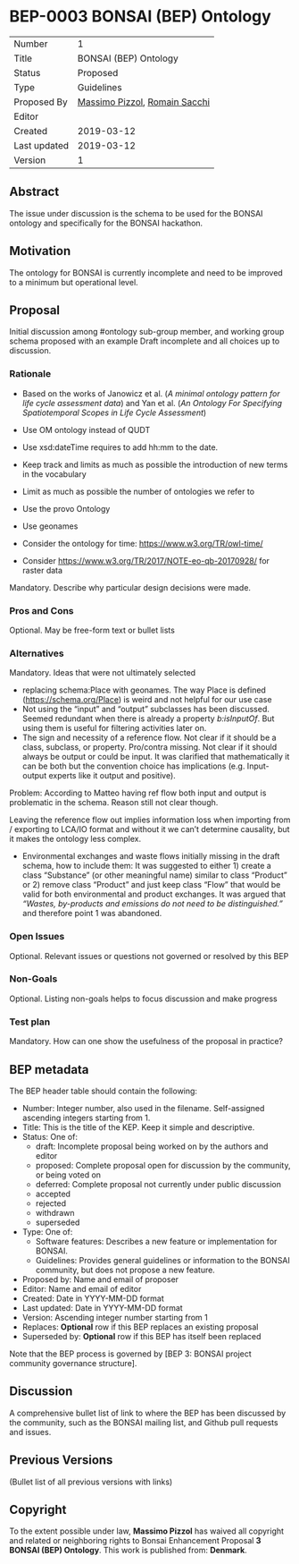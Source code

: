 # BEP-0003 BONSAI (BEP) Ontology

| | |
| - | - |
| Number | 1 |
| Title | BONSAI (BEP) Ontology |
| Status | Proposed |
| Type | Guidelines |
| Proposed By | [Massimo Pizzol](massimo@plan.aau.dk), [Romain Sacchi](r_s@me.com) |
| Editor | |
| Created | 2019-03-12 |
| Last updated | 2019-03-12 |
| Version | 1 |

## Abstract

The issue under discussion is the schema to be used for the BONSAI ontology and specifically for the BONSAI hackathon. 


## Motivation

The ontology for BONSAI is currently incomplete and need to be improved to a minimum but operational level. 

## Proposal

Initial discussion among  #ontology sub-group member, and working group schema proposed with an example 
Draft incomplete and all choices up to discussion.


### Rationale

- Based on the works of Janowicz et al. (_A minimal ontology pattern for life cycle assessment data_) and Yan et al. (_An Ontology For Specifying Spatiotemporal Scopes in Life Cycle Assessment_)






- Use OM ontology instead of QUDT
- Use xsd:dateTime requires to add hh:mm to the date.
- Keep track and limits as much as possible the introduction of new terms in the vocabulary
- Limit as much as possible the number of ontologies we refer to
- Use the provo Ontology
- Use geonames
- Consider the ontology for time: https://www.w3.org/TR/owl-time/
- Consider https://www.w3.org/TR/2017/NOTE-eo-qb-20170928/ for raster data

Mandatory. Describe why particular design decisions were made.

### Pros and Cons

Optional. May be free-form text or bullet lists

### Alternatives

Mandatory. Ideas that were not ultimately selected

- replacing schema:Place with geonames. The way Place is defined (https://schema.org/Place) is weird and not helpful for our use case
- Not using the “input” and “output” subclasses has been discussed. Seemed redundant when there is already a property _b:isInputOf_. But using them is useful for filtering activities later on. 
-  The sign and necessity of a reference flow.
Not clear if it should be a class, subclass, or property. Pro/contra missing.
Not clear if it should always be output or could be input. It was clarified that mathematically it can be both but the convention choice has implications (e.g. Input-output experts like it output and positive). 

Problem: According to Matteo having ref flow both input and output is problematic in the schema. Reason still not clear though.

Leaving the reference flow out implies information loss when importing from / exporting to LCA/IO format and without it we can’t determine causality, but it makes the ontology less complex.

- Environmental exchanges and waste flows initially missing in the draft schema, how to include them:
It was suggested to either 1) create a class “Substance” (or other meaningful name) similar to class “Product” or  2) remove class “Product” and just keep class “Flow” that would be valid for both environmental and product exchanges. It was argued that _“Wastes, by-products and emissions do not need to be distinguished.”_ and therefore point 1 was abandoned.


### Open Issues

Optional. Relevant issues or questions not governed or resolved by this BEP

### Non-Goals

Optional. Listing non-goals helps to focus discussion and make progress

### Test plan

Mandatory. How can one show the usefulness of the proposal in practice?

## BEP metadata

The BEP header table should contain the following:

* Number: Integer number, also used in the filename. Self-assigned ascending integers starting from 1.
* Title: This is the title of the KEP. Keep it simple and descriptive.
* Status: One of:
    * draft: Incomplete proposal being worked on by the authors and editor
    * proposed: Complete proposal open for discussion by the community, or being voted on
    * deferred: Complete proposal not currently under public discussion
    * accepted
    * rejected
    * withdrawn
    * superseded
* Type: One of:
    * Software features: Describes a new feature or implementation for BONSAI.
    * Guidelines: Provides general guidelines or information to the BONSAI community, but does not propose a new feature.
* Proposed by: Name and email of proposer
* Editor: Name and email of editor
* Created: Date in YYYY-MM-DD format
* Last updated: Date in YYYY-MM-DD format
* Version: Ascending integer number starting from 1
* Replaces: **Optional** row if this BEP replaces an existing proposal
* Superseded by: **Optional** row if this BEP has itself been replaced

Note that the BEP process is governed by [BEP 3: BONSAI project community governance structure].

## Discussion

A comprehensive bullet list of link to where the BEP has been discussed by the community, such as the BONSAI mailing list, and Github pull requests and issues.

## Previous Versions

(Bullet list of all previous versions with links)

## Copyright


To the extent possible under law, **Massimo Pizzol** has waived all copyright and related or neighboring rights to Bonsai Enhancement Proposal **3 BONSAI (BEP) Ontology**. This work is published from: **Denmark**.
